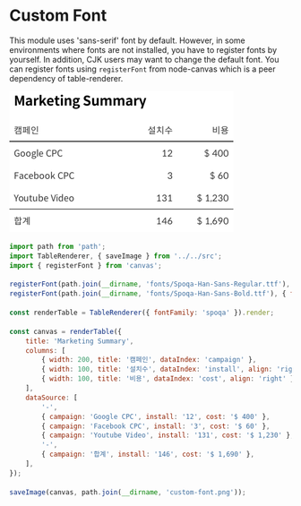 # Custom Font

This module uses 'sans-serif' font by default. However, in some environments where fonts are not installed, you have to register fonts by yourself. In addition, CJK users may want to change the default font.
You can register fonts using `registerFont` from node-canvas which is a peer dependency of table-renderer.

![custom font](./custom-font.png)

```javascript
import path from 'path';
import TableRenderer, { saveImage } from '../../src';
import { registerFont } from 'canvas';

registerFont(path.join(__dirname, 'fonts/Spoqa-Han-Sans-Regular.ttf'), { family: 'spoqa', weight: 'normal' });
registerFont(path.join(__dirname, 'fonts/Spoqa-Han-Sans-Bold.ttf'), { family: 'spoqa', weight: 'bold' });

const renderTable = TableRenderer({ fontFamily: 'spoqa' }).render;

const canvas = renderTable({
	title: 'Marketing Summary',
	columns: [
		{ width: 200, title: '캠페인', dataIndex: 'campaign' },
		{ width: 100, title: '설치수', dataIndex: 'install', align: 'right' },
		{ width: 100, title: '비용', dataIndex: 'cost', align: 'right' },
	],
	dataSource: [
		'-',
		{ campaign: 'Google CPC', install: '12', cost: '$ 400' },
		{ campaign: 'Facebook CPC', install: '3', cost: '$ 60' },
		{ campaign: 'Youtube Video', install: '131', cost: '$ 1,230' },
		'-',
		{ campaign: '합계', install: '146', cost: '$ 1,690' },
	],
});

saveImage(canvas, path.join(__dirname, 'custom-font.png'));
```
